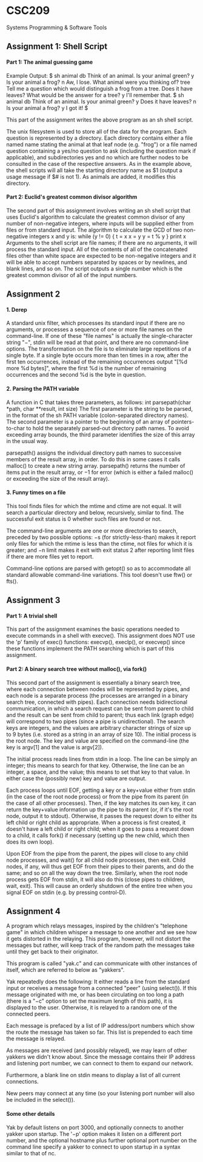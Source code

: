 # CSC209
 Systems Programming & Software Tools
 
## Assignment 1: Shell Script
#### Part 1: The animal guessing game
Example Output:
$ sh animal db
Think of an animal.
Is your animal green?
y
Is your animal a frog?
n
Aw, I lose.  What animal were you thinking of?
tree
Tell me a question which would distinguish a frog from a tree.
Does it have leaves?
What would be the answer for a tree?
y
I'll remember that.
$ sh animal db
Think of an animal.
Is your animal green?
y
Does it have leaves?
n
Is your animal a frog?
y
I got it!
$ 

This part of the assignment writes the above program as an sh shell script.

The unix filesystem is used to store all of the data for the program. Each question is represented by a directory. Each directory contains either a file named name stating the animal at that leaf node (e.g. "frog") or a file named question containing a yes/no question to ask (including the question mark if applicable), and subdirectories yes and no which are further nodes to be consulted in the case of the respective answers.
As in the example above, the shell scripts will all take the starting directory name as $1 (output a usage message if $# is not 1). As animals are added, it modifies this directory.

#### Part 2: Euclid's greatest common divisor algorithm
The second part of this assignment involves writing an sh shell script that uses Euclid's algorithm to calculate the greatest common divisor of any number of non-negative integers, where inputs will be supplied either from files or from standard input. The algorithm to calculate the GCD of two non-negative integers x and y is:
        while (y != 0) {
            t = x
            x = y
            y = t % y
        }
        print x
Arguments to the shell script are file names; if there are no arguments, it will process the standard input. All of the contents of all of the concatenated files other than white space are expected to be non-negative integers and it will be able to accept numbers separated by spaces or by newlines, and blank lines, and so on.
The script outputs a single number which is the greatest common divisor of all of the input numbers.

## Assignment 2
#### 1. Derep
A standard unix filter, which processes its standard input if there are no arguments, or processes a sequence of one or more file names on the command-line. If one of these "file names" is actually the single-character string "−", stdin will be read at that point, and there are no command-line options.
The transformation on the file is to eliminate large repetitions of a single byte. If a single byte occurs more than ten times in a row, after the first ten occurrences, instead of the remaining occurrences output "[%d more %d bytes]", where the first %d is the number of remaining occurrences and the second %d is the byte in question.

#### 2. Parsing the PATH variable
A function in C that takes three parameters, as follows:
	int parsepath(char *path, char **result, int size)
The first parameter is the string to be parsed, in the format of the sh PATH variable (colon-separated directory names).
The second parameter is a pointer to the beginning of an array of pointers-to-char to hold the separately parsed-out directory path names. To avoid exceeding array bounds, the third parameter identifies the size of this array in the usual way.

parsepath() assigns the individual directory path names to successive members of the result array, in order. To do this in some cases it calls malloc() to create a new string array.
parsepath() returns the number of items put in the result array, or −1 for error (which is either a failed malloc() or exceeding the size of the result array).

#### 3. Funny times on a file
This tool finds files for which the mtime and ctime are not equal. It will search a particular directory and below, recursively, similar to find. The successful exit status is 0 whether such files are found or not.

The command-line arguments are one or more directories to search, preceded by two possible options: −s (for strictly-less-than) makes it report only files for which the mtime is less than the ctime, not files for which it is greater; and −n limit makes it exit with exit status 2 after reporting limit files if there are more files yet to report.

Command-line options are parsed with getopt() so as to accommodate all standard allowable command-line variations.
This tool doesn't use ftw() or fts().

## Assignment 3
#### Part 1: A trivial shell
This part of the assignment examines the basic operations needed to execute commands in a shell with execve().
This assignment does NOT use the 'p' family of exec() functions: execvp(), execlp(), or execvep() since these functions implement the PATH searching which is part of this assignment.

#### Part 2: A binary search tree without malloc(), via fork()
This second part of the assignment is essentially a binary search tree, where each connection between nodes will be represented by pipes, and each node is a separate process (the processes are arranged in a binary search tree, connected with pipes). Each connection needs bidirectional communication, in which a search request can be sent from parent to child and the result can be sent from child to parent; thus each link (graph edge) will correspond to two pipes (since a pipe is unidirectional).
The search keys are integers, and the values are arbitrary character strings of size up to 9 bytes (i.e. stored as a string in an array of size 10). The initial process is the root node. The key and value are specified on the command-line (the key is argv[1] and the value is argv[2]).

The initial process reads lines from stdin in a loop. The line can be simply an integer; this means to search for that key. Otherwise, the line can be an integer, a space, and the value; this means to set that key to that value. In either case the (possibly new) key and value are output.

Each process loops until EOF, getting a key or a key+value either from stdin (in the case of the root node process) or from the pipe from its parent (in the case of all other processes). Then, if the key matches its own key, it can return the key+value information up the pipe to its parent (or, if it's the root node, output it to stdout). Otherwise, it passes the request down to either its left child or right child as appropriate. When a process is first created, it doesn't have a left child or right child; when it goes to pass a request down to a child, it calls fork() if necessary (setting up the new child, which then does its own loop).

Upon EOF from the pipe from the parent, the pipes will close to any child node processes, and wait() for all child node processes, then exit. Child nodes, if any, will thus get EOF from their pipes to their parents, and do the same; and so on all the way down the tree. Similarly, when the root node process gets EOF from stdin, it will also do this (close pipes to children, wait, exit). This will cause an orderly shutdown of the entire tree when you signal EOF on stdin (e.g. by pressing control-D).

## Assignment 4
A program which relays messages, inspired by the children's "telephone game" in which children whisper a message to one another and we see how it gets distorted in the relaying. This program, however, will not distort the messages but rather, will keep track of the random path the messages take until they get back to their originator.

This program is called "yak.c" and can communicate with other instances of itself, which are referred to below as "yakkers".

Yak repeatedly does the following: It either reads a line from the standard input or receives a message from a connected "peer" (using select()). If this message originated with me, or has been circulating on too long a path (there is a "−c" option to set the maximum length of this path), it is displayed to the user. Otherwise, it is relayed to a random one of the connected peers.

Each message is prefaced by a list of IP address/port numbers which show the route the message has taken so far. This list is prepended to each time the message is relayed.

As messages are received (and possibly relayed), we may learn of other yakkers we didn't know about. Since the message contains their IP address and listening port number, we can connect to them to expand our network.

Furthermore, a blank line on stdin means to display a list of all current connections.

New peers may connect at any time (so your listening port number will also be included in the select()).

#### Some other details
Yak by default listens on port 3000, and optionally connects to another yakker upon startup. The '−p' option makes it listen on a different port number, and the optional hostname plus further optional port number on the command line specify a yakker to connect to upon startup in a syntax similar to that of nc.
